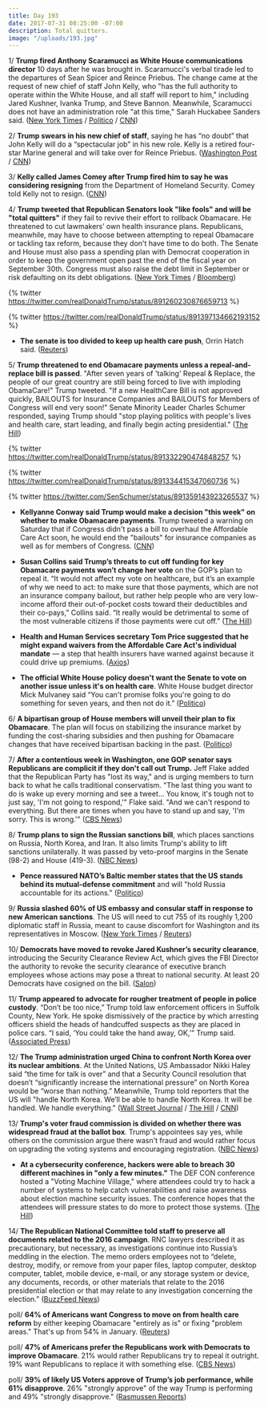 ```yaml
---
title: Day 193
date: 2017-07-31 08:25:00 -07:00
description: Total quitters.
image: "/uploads/193.jpg"
---
```


1/ **Trump fired Anthony Scaramucci as White House communications director** 10 days after he was brought in. Scaramucci's verbal tirade led to the departures of Sean Spicer and Reince Priebus. The change came at the request of new chief of staff John Kelly, who "has the full authority to operate within the White House, and all staff will report to him," including Jared Kushner, Ivanka Trump, and Steve Bannon. Meanwhile, Scaramucci does not have an administration role "at this time," Sarah Huckabee Sanders said. ([New York Times](https://www.nytimes.com/2017/07/31/us/politics/anthony-scaramucci-white-house.html) / [Politico](http://www.politico.com/story/2017/07/31/trump-ousts-scaramucci-as-communications-director-241172) / [CNN](http://www.cnn.com/2017/07/31/politics/anthony-scaramucci/index.html))

2/ **Trump swears in his new chief of staff**, saying he has “no doubt” that John Kelly will do a “spectacular job” in his new role. Kelly is a retired four-star Marine general and will take over for Reince Priebus. ([Washington Post](https://www.washingtonpost.com/news/post-politics/wp/2017/07/31/trump-swears-in-kelly-as-new-chief-of-staff-promising-a-spectacular-job/) / [CNN](http://www.cnn.com/2017/07/31/politics/john-kelly-chief-of-staff/index.html))

3/ **Kelly called James Comey after Trump fired him to say he was considering resigning** from the Department of Homeland Security. Comey told Kelly not to resign. ([CNN](http://www.cnn.com/2017/07/31/politics/kelly-comey-phone-call-angry/index.html))

4/ **Trump tweeted that Republican Senators look "like fools" and will be "total quitters"** if they fail to revive their effort to rollback Obamacare. He threatened to cut lawmakers’ own health insurance plans. Republicans, meanwhile, may have to choose between attempting to repeal Obamacare or tackling tax reform, because they don't have time to do both. The Senate and House must also pass a spending plan with Democrat cooperation in order to keep the government open past the end of the fiscal year on September 30th. Congress must also raise the debt limit in September or risk defaulting on its debt obligations. ([New York Times](https://www.nytimes.com/2017/07/29/us/politics/trump-urges-end-of-filibuster-to-pass-health-bill-which-failed-without-it.html) / [Bloomberg](https://www.bloomberg.com/news/articles/2017-07-31/republicans-face-tough-choice-repeal-obamacare-or-cut-taxes))

{% twitter https://twitter.com/realDonaldTrump/status/891260230876659713 %}

{% twitter https://twitter.com/realDonaldTrump/status/891397134662193152 %}

* **The senate is too divided to keep up health care push**, Orrin Hatch said. ([Reuters](https://www.reuters.com/article/us-usa-healthcare-hatch-idUSKBN1AG29J))

5/ **Trump threatened to end Obamacare payments unless a repeal-and-replace bill is passed**. "After seven years of 'talking' Repeal & Replace, the people of our great country are still being forced to live with imploding ObamaCare!" Trump tweeted. "If a new HealthCare Bill is not approved quickly, BAILOUTS for Insurance Companies and BAILOUTS for Members of Congress will end very soon!" Senate Minority Leader Charles Schumer responded, saying Trump should "stop playing politics with people's lives and health care, start leading, and finally begin acting presidential." ([The Hill](http://thehill.com/homenews/administration/344463-trump-threatens-to-end-csr-payments-if-healthcare-reform-isnt-passed))

{% twitter https://twitter.com/realDonaldTrump/status/891332290474848257 %}

{% twitter https://twitter.com/realDonaldTrump/status/891334415347060736 %}

{% twitter https://twitter.com/SenSchumer/status/891359143923265537 %}

* **Kellyanne Conway said Trump would make a decision "this week" on whether to make Obamacare payments**. Trump tweeted a warning on Saturday that if Congress didn't pass a bill to overhaul the Affordable Care Act soon, he would end the "bailouts" for insurance companies as well as for members of Congress. ([CNN](http://www.cnn.com/2017/07/30/politics/kellyanne-conway-tom-price-obamacare/index.html))

* **Susan Collins said Trump’s threats to cut off funding for key Obamacare payments won’t change her vote** on the GOP’s plan to repeal it. “It would not affect my vote on healthcare, but it’s an example of why we need to act: to make sure that those payments, which are not an insurance company bailout, but rather help people who are very low-income afford their out-of-pocket costs toward their deductibles and their co-pays,” Collins said. “It really would be detrimental to some of the most vulnerable citizens if those payments were cut off.” ([The Hill](http://thehill.com/homenews/senate/344549-collins-trumps-threat-to-end-obamacare-payments-wont-change-my-vote))

* **Health and Human Services secretary Tom Price suggested that he might expand waivers from the Affordable Care Act's individual mandate** — a step that health insurers have warned against because it could drive up premiums. ([Axios](https://www.axios.com/price-hints-hhs-might-weaken-individual-mandate-2467240678.html))

* **The official White House policy doesn't want the Senate to vote on another issue unless it's on health care**. White House budget director Mick Mulvaney said “You can't promise folks you're going to do something for seven years, and then not do it.” ([Politico](http://www.politico.com/story/2017/07/30/senate-obamacare-repeal-mulvaney-241141))

6/ **A bipartisan group of House members will unveil their plan to fix Obamacare**. The plan will focus on stabilizing the insurance market by funding the cost-sharing subsidies and then pushing for Obamacare changes that have received bipartisan backing in the past. ([Politico](http://www.politico.com/story/2017/07/30/obamacare-health-care-stabilization-241151))

7/ **After a contentious week in Washington, one GOP senator says Republicans are complicit if they don't call out Trump.** Jeff Flake added that the Republican Party has "lost its way," and is urging members to turn back to what he calls traditional conservatism. "The last thing you want to do is wake up every morning and see a tweet... You know, it's tough not to just say, 'I'm not going to respond,'" Flake said. "And we can't respond to everything. But there are times when you have to stand up and say, 'I'm sorry. This is wrong.'" ([CBS News](http://www.cbsnews.com/news/senator-jeff-flake-republican-party-lost-its-way/))

8/ **Trump plans to sign the Russian sanctions bill**, which places sanctions on Russia, North Korea, and Iran. It also limits Trump's ability to lift sanctions unilaterally. It was passed by veto-proof margins in the Senate (98-2) and House (419-3). ([NBC News](http://www.nbcnews.com/politics/politics-news/trump-sign-bill-imposing-new-sanctions-russia-white-house-says-n787706))

* **Pence reassured NATO’s Baltic member states that the US stands behind its mutual-defense commitment** and will "hold Russia accountable for its actions." ([Politico](http://www.politico.com/story/2017/07/31/mike-pence-russia-estonia-visit-241160))

9/ **Russia slashed 60% of US embassy and consular staff in response to new American sanctions**. The US will need to cut 755 of its roughly 1,200 diplomatic staff in Russia, meant to cause discomfort for Washington and its representatives in Moscow. ([New York Times](https://www.nytimes.com/2017/07/30/world/europe/russia-sanctions-us-diplomats-expelled.html) / [Reuters](https://www.reuters.com/article/us-usa-trump-russia-retaliation-putin-idUSKBN1AF0S5))

10/ **Democrats have moved to revoke Jared Kushner’s security clearance**, introducing the Security Clearance Review Act, which gives the FBI Director the authority to revoke the security clearance of executive branch employees whose actions may pose a threat to national security. At least 20 Democrats have cosigned on the bill. ([Salon](http://www.salon.com/2017/07/28/democrats-move-to-revoke-jared-kushners-security-clearance/))

11/ **Trump appeared to advocate for rougher treatment of people in police custody**. “Don’t be too nice,” Trump told law enforcement officers in Suffolk County, New York. He spoke dismissively of the practice by which arresting officers shield the heads of handcuffed suspects as they are placed in police cars. “I said, ‘You could take the hand away, OK,’” Trump said. ([Associated Press](https://apnews.com/64169ad2576b4fc98ae8febc3554155d/Trump-appears-to-advocate-rough-police-treatment-of-suspects))

12/ **The Trump administration urged China to confront North Korea over its nuclear ambitions**. At the United Nations, US Ambassador Nikki Haley said “the time for talk is over” and that a Security Council resolution that doesn’t “significantly increase the international pressure” on North Korea would be “worse than nothing.” Meanwhile, Trump told reporters that the US will "handle North Korea. We’ll be able to handle North Korea. It will be handled. We handle everything." ([Wall Street Journal](https://www.wsj.com/articles/u-s-presses-china-on-north-korea-threat-1501456976) / [The Hill](http://thehill.com/homenews/administration/344591-trump-well-handle-north-korea) / [CNN](http://www.cnn.com/2017/07/31/asia/north-korea-china-sanctions/index.html))

13/ **Trump's voter fraud commission is divided on whether there was widespread fraud at the ballot box**. Trump's appointees say yes, while others on the commission argue there wasn't fraud and would rather focus on upgrading the voting systems and encouraging registration. ([NBC News](http://www.nbcnews.com/politics/white-house/trump-vote-fraud-commission-hopelessly-divided-n785461))

* **At a cybersecurity conference, hackers were able to breach 30 different machines in "only a few minutes."** The DEF CON conference hosted a "Voting Machine Village," where attendees could try to hack a number of systems to help catch vulnerabilities and raise awareness about election machine security issues. The conference hopes that the attendees will pressure states to do more to protect those systems. ([The Hill](http://thehill.com/policy/cybersecurity/344488-hackers-break-into-voting-machines-in-minutes-at-hacking-competition))

14/ **The Republican National Committee told staff to preserve all documents related to the 2016 campaign**. RNC lawyers described it as precautionary, but necessary, as investigations continue into Russia’s meddling in the election. The memo orders employees not to “delete, destroy, modify, or remove from your paper files, laptop computer, desktop computer, tablet, mobile device, e-mail, or any storage system or device, any documents, records, or other materials that relate to the 2016 presidential election or that may relate to any investigation concerning the election.” ([BuzzFeed News](https://www.buzzfeed.com/henrygomez/rnc-tells-staff-to-preserve-all-documents-related-to-2016))

poll/ **64% of Americans want Congress to move on from health care reform** by either keeping Obamacare "entirely as is" or fixing "problem areas." That's up from 54% in January. ([Reuters](https://www.reuters.com/article/us-usa-healthcare-poll-idUSKBN1AE0RY))

poll/ **47% of Americans prefer the Republicans work with Democrats to improve Obamacare**. 21% would rather Republicans try to repeal it outright. 19% want Republicans to replace it with something else. ([CBS News](http://www.cbsnews.com/news/poll-americans-urge-bipartisanship-on-future-health-care-plans/))

poll/ **39% of likely US Voters approve of Trump’s job performance, while 61% disapprove**. 26% "strongly approve" of the way Trump is performing and 49% "strongly disapprove." ([Rasmussen Reports](http://www.rasmussenreports.com/public_content/politics/trump_administration/prez_track_jul31))
